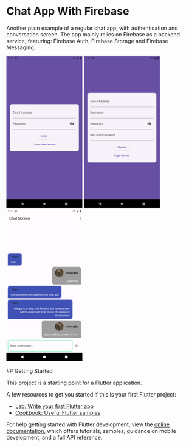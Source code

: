 # Chat App With Firebase

Another plain example of a regular chat app, with authentication and conversation screen.
The app mainly relies on Firebase as a backend service, featuring: Firebase Auth, Firebase Storage and Firebase Messaging.

<p float="left">
  <img src="/asset/screenshots/chat_ss_1.png" width="200" />
  <img src="/asset/screenshots/chat_ss_2.png" width="200" />
  <img src="/asset/screenshots/chat_ss_3.png"width="200" />
</p>
## Getting Started

This project is a starting point for a Flutter application.

A few resources to get you started if this is your first Flutter project:

- [Lab: Write your first Flutter app](https://docs.flutter.dev/get-started/codelab)
- [Cookbook: Useful Flutter samples](https://docs.flutter.dev/cookbook)

For help getting started with Flutter development, view the
[online documentation](https://docs.flutter.dev/), which offers tutorials,
samples, guidance on mobile development, and a full API reference.
